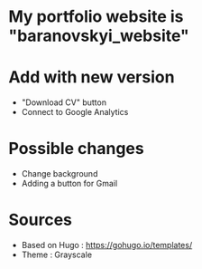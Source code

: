 # My portfolio website is "baranovskyi_website"

# Add with new version

- "Download CV" button
- Connect to Google Analytics

# Possible changes

- Change background
- Adding a button for Gmail

# Sources

- Based on Hugo : https://gohugo.io/templates/
- Theme : Grayscale
